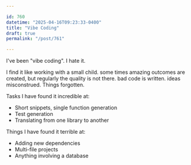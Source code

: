 ```yaml
---

id: 760
datetime: "2025-04-16T09:23:33-0400"
title: "Vibe Coding"
draft: true
permalink: "/post/761"

---
```


I've been "vibe coding". I hate it.

I find it like working with a small child. some times amazing outcomes are created, but regularly the quality is not there. bad code is written. ideas misconstrued. Things forgotten.

Tasks I have found it incredible at:

- Short snippets, single function generation
- Test generation
- Translating from one library to another

Things I have found it terrible at:

- Adding new dependencies
- Multi-file projects 
- Anything involving a database


